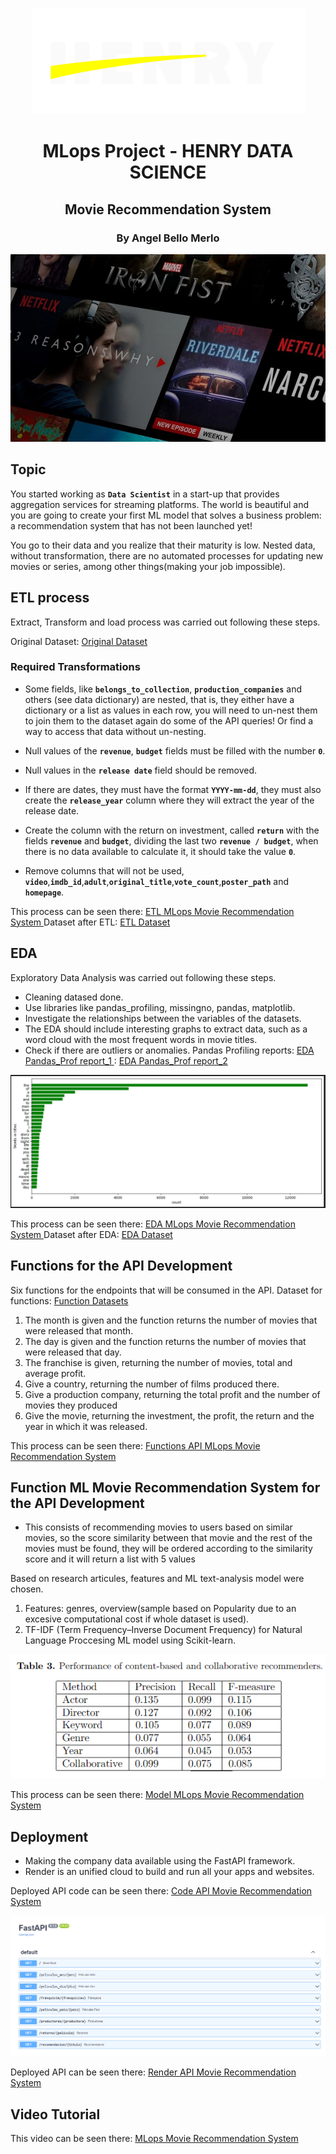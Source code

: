 <p align=center><img src="src/logo-henry.png"><p>

# <h1 align=center> MLops Project - HENRY DATA SCIENCE <h/>
## <h2 align=center> Movie Recommendation System <h/>
### <h3 align=center> By Angel Bello Merlo <h/>
<p align="center">
<img src="src/Recomendation.jpg"  height=300>
</p>

## Topic

You started working as **`Data Scientist`** in a start-up that provides aggregation services for streaming platforms. The world is beautiful and you are going to create your first ML model that solves a business problem: a recommendation system that has not been launched yet!

You go to their data and you realize that their maturity is low. Nested data, without transformation, there are no automated processes for updating new movies or series, among other things(making your job impossible).

## ETL process
Extract, Transform and load process was carried out following these steps.

Original Dataset:
[Original Dataset ](https://github.com/Abyzou1995/PI01_DATA10_MLops_HENRY/tree/main/Dataset_original)

### Required Transformations
+ Some fields, like **`belongs_to_collection`**, **`production_companies`** and others (see data dictionary) are nested, that is, they either have a dictionary or a list as values ​​in each row, you will need to un-nest them to join them to the dataset again do some of the API queries! Or find a way to access that data without un-nesting.

+ Null values ​​of the **`revenue`**, **`budget`** fields must be filled with the number **`0`**.
  
+ Null values ​​in the **`release date`** field should be removed.

+ If there are dates, they must have the format **`YYYY-mm-dd`**, they must also create the **`release_year`** column where they will extract the year of the release date.

+ Create the column with the return on investment, called **`return`** with the fields **`revenue`** and **`budget`**, dividing the last two **`revenue / budget`**, when there is no data available to calculate it, it should take the value **`0`**.

+ Remove columns that will not be used, **`video`**,**`imdb_id`**,**`adult`**,**`original_title`**,**`vote_count`**,**`poster_path`** and **`homepage`**.

This process can be seen there:
[ETL MLops Movie Recommendation System ](https://github.com/Abyzou1995/PI01_DATA10_MLops_HENRY/blob/main/ETL_MLops.ipynb)
Dataset after ETL:
[ETL Dataset ](https://github.com/Abyzou1995/PI01_DATA10_MLops_HENRY/tree/main/Dataset_API)

## EDA 
Exploratory Data Analysis was carried out following these steps.
+ Cleaning datased done.
+ Use libraries like pandas_profiling, missingno, pandas, matplotlib.
+ Investigate the relationships between the variables of the datasets.
+ The EDA should include interesting graphs to extract data, such as a word cloud with the most frequent words in movie titles.
+ Check if there are outliers or anomalies.
  Pandas Profiling reports:
[EDA Pandas_Prof report_1 ](https://github.com/Abyzou1995/PI01_DATA10_MLops_HENRY/blob/main/output.html)
  :
[EDA Pandas_Prof report_2 ](https://github.com/Abyzou1995/PI01_DATA10_MLops_HENRY/blob/main/output_ML.html)

<p align=center><img src="src/EDA3.png"><p>

This process can be seen there:
[EDA MLops Movie Recommendation System ](https://github.com/Abyzou1995/PI01_DATA10_MLops_HENRY/blob/main/EDA_MLops.ipynb)
Dataset after EDA:
[EDA Dataset ](https://github.com/Abyzou1995/PI01_DATA10_MLops_HENRY/tree/main/Dataset_ML)

## Functions for the API Development
Six functions for the endpoints that will be consumed in the API.
Dataset for functions:
[Function Datasets](https://github.com/Abyzou1995/PI01_DATA10_MLops_HENRY/tree/main/Dataset_API)
1. The month is given and the function returns the number of movies that were released that month.
2. The day is given and the function returns the number of movies that were released that day.
3. The franchise is given, returning the number of movies, total and average profit.
4. Give a country, returning the number of films produced there.
5. Give a production company, returning the total profit and the number of movies they produced
6. Give the movie, returning the investment, the profit, the return and the year in which it was released.

This process can be seen there:
[Functions API MLops Movie Recommendation System ](https://github.com/Abyzou1995/PI01_DATA10_MLops_HENRY/blob/main/FunctionAPI_MLops.ipynb)

## Function ML Movie Recommendation System for the API Development

+ This consists of recommending movies to users based on similar movies, so the score similarity between that movie and the rest of the movies must be found, they will be ordered according to the similarity score and it will return a list with 5 values

Based on research articules, features and ML text-analysis model were chosen.
1. Features: genres, overview(sample based on Popularity due to an excesive computational cost if whole dataset is used).
2. TF-IDF (Term Frequency–Inverse Document Frequency) for Natural Language Proccesing ML model using Scikit-learn.

<p align=center><img src="src/EDA2.png"><p>

This process can be seen there:
[Model MLops Movie Recommendation System ](https://github.com/Abyzou1995/PI01_DATA10_MLops_HENRY/blob/main/ModelML_MLops.ipynb)

## Deployment
+ Making the company data available using the FastAPI framework.
+ Render is an unified cloud to build and run all your apps and websites.
  
Deployed API code can be seen there:
[Code API Movie Recommendation System ](https://github.com/Abyzou1995/PI01_DATA10_MLops_HENRY/blob/main/main.py)
  
<p align=center><img src="src/Render.png"><p>

Deployed API can be seen there:
[Render API Movie Recommendation System ](https://mlops-data10.onrender.com/docs)

## Video Tutorial
This video can be seen there:
[MLops Movie Recommendation System ](https://www.youtube.com/watch?v=I5aDsbqEHwg)

